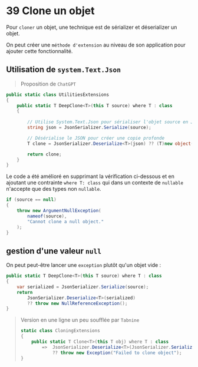 # 39 Clone un objet

Pour `cloner` un objet, une technique est de sérializer et déserializer un objet.

On peut créer une `méthode d'extension` au niveau de son application pour ajouter cette fonctionnalité.



## Utilisation de `system.Text.Json`

> Proposition de `ChatGPT`

```cs
public static class UtilitiesExtensions
{
    public static T DeepClone<T>(this T source) where T : class
    {
        
        // Utilise System.Text.Json pour sérialiser l'objet source en JSON
        string json = JsonSerializer.Serialize(source);

        // Désérialise le JSON pour créer une copie profonde
        T clone = JsonSerializer.Deserialize<T>(json) ?? (T)new object();

        return clone;
    }
}
```

Le code a été amélioré en supprimant la vérification ci-dessous et en ajoutant une contrainte `where T: class` qui dans un contexte de `nullable` n'accepte que des types non `nullable`.

```cs
if (source == null)
{
    throw new ArgumentNullException(
        nameof(source), 
        "Cannot clone a null object."
    );
}
```



## gestion d'une valeur `null`

On peut peut-être lancer une `exception` plutôt qu'un objet vide :

```cs
public static T DeepClone<T>(this T source) where T : class
{
    var serialized = JsonSerializer.Serialize(source);
    return 
        JsonSerializer.Deserialize<T>(serialized) 
        ?? throw new NullReferenceException();
}
```

> Version en une ligne un peu soufflée par `Tabnine`
>
> ```cs
> static class CloningExtensions
> {
>     public static T Clone<T>(this T obj) where T : class
>         =>  JsonSerializer.Deserialize<T>(JsonSerializer.Serialize(obj))
>             ?? throw new Exception("Failed to clone object");  
> }
> ```
